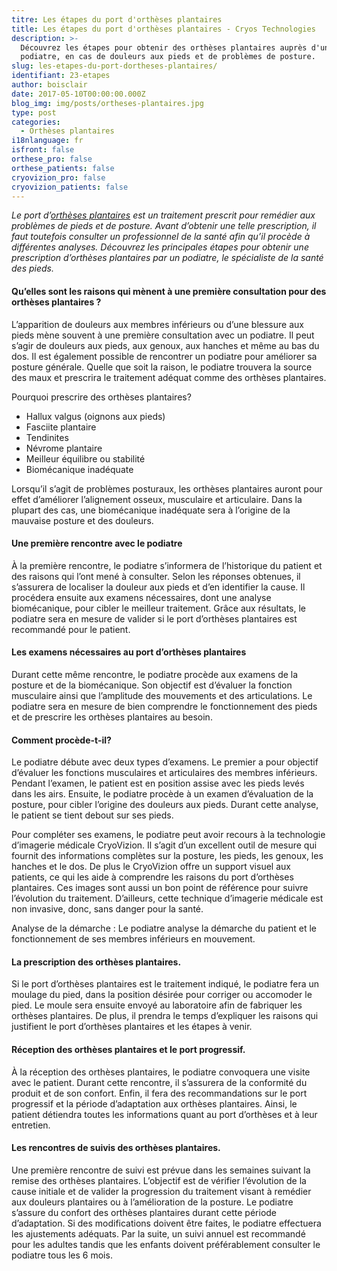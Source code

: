 ```yaml
---
titre: Les étapes du port d'orthèses plantaires
title: Les étapes du port d'orthèses plantaires - Cryos Technologies
description: >-
  Découvrez les étapes pour obtenir des orthèses plantaires auprès d'un
  podiatre, en cas de douleurs aux pieds et de problèmes de posture.
slug: les-etapes-du-port-dortheses-plantaires/
identifiant: 23-etapes
author: boisclair
date: 2017-05-10T00:00:00.000Z
blog_img: img/posts/ortheses-plantaires.jpg
type: post
categories:
  - Orthèses plantaires
i18nlanguage: fr
isfront: false
orthese_pro: false
orthese_patients: false
cryovizion_pro: false
cryovizion_patients: false
---
```


*Le port d’<a href="http://www.cryos.com/produits/orthese-cryos">orthèses plantaires</a> est un traitement prescrit pour remédier aux problèmes de pieds et de posture. Avant d’obtenir une telle prescription, il faut toutefois consulter un professionnel de la santé afin qu’il procède à différentes analyses. Découvrez les principales étapes pour obtenir une prescription d’orthèses plantaires par un podiatre, le spécialiste de la santé des pieds.*

#### Qu’elles sont les raisons qui mènent à une première consultation pour des orthèses plantaires ?

L’apparition de douleurs aux membres inférieurs ou d’une blessure aux pieds mène souvent à une première consultation avec un podiatre. Il peut s’agir de douleurs aux pieds, aux genoux, aux hanches et même au bas du dos. Il est également possible de rencontrer un podiatre pour améliorer sa posture générale. Quelle que soit la raison, le podiatre trouvera la source des maux et prescrira le traitement adéquat comme des orthèses plantaires.

Pourquoi prescrire des orthèses plantaires?

- Hallux valgus (oignons aux pieds)
- Fasciite plantaire
- Tendinites
- Névrome plantaire
- Meilleur équilibre ou stabilité
- Biomécanique inadéquate

Lorsqu’il s’agit de problèmes posturaux, les orthèses plantaires auront pour effet d’améliorer l’alignement osseux, musculaire et articulaire. Dans la plupart des cas, une biomécanique inadéquate sera à l’origine de la mauvaise posture et des douleurs.

#### Une première rencontre avec le podiatre

À la première rencontre, le podiatre s’informera de l’historique du patient et des raisons qui l’ont mené à consulter. Selon les réponses obtenues, il s’assurera de localiser la douleur aux pieds et d’en identifier la cause. Il procédera ensuite aux examens nécessaires, dont une analyse biomécanique, pour cibler le meilleur traitement. Grâce aux résultats, le podiatre sera en mesure de valider si le port d’orthèses plantaires est recommandé pour le patient.

#### Les examens nécessaires au port d’orthèses plantaires

Durant cette même rencontre, le podiatre procède aux examens de la posture et de la biomécanique. Son objectif est d’évaluer la fonction musculaire ainsi que l’amplitude des mouvements et des articulations. Le podiatre sera en mesure de bien comprendre le fonctionnement des pieds et de prescrire les orthèses plantaires au besoin.

#### Comment procède-t-il?

Le podiatre débute avec deux types d’examens. Le premier a pour objectif d’évaluer les fonctions musculaires et articulaires des membres inférieurs. Pendant l’examen, le patient est en position assise avec les pieds levés dans les airs. Ensuite, le podiatre procède à un examen d’évaluation de la posture, pour cibler l’origine des douleurs aux pieds. Durant cette analyse, le patient se tient debout sur ses pieds.

Pour compléter ses examens, le podiatre peut avoir recours à la technologie d’imagerie médicale CryoVizion. Il s’agit d’un excellent outil de mesure qui fournit des informations complètes sur la posture, les pieds, les genoux, les hanches et le dos. De plus le CryoVizion offre un support visuel aux patients, ce qui les aide à comprendre les raisons du port d’orthèses plantaires. Ces images sont aussi un bon point de référence pour suivre l’évolution du traitement. D’ailleurs, cette technique d’imagerie médicale est non invasive, donc, sans danger pour la santé.

Analyse de la démarche : Le podiatre analyse la démarche du patient et le fonctionnement de ses membres inférieurs en mouvement.

#### La prescription des orthèses plantaires.

Si le port d’orthèses plantaires est le traitement indiqué, le podiatre fera un moulage du pied, dans la position désirée pour corriger ou accomoder le pied. Le moule sera ensuite envoyé au laboratoire afin de fabriquer les orthèses plantaires. De plus, il prendra le temps d’expliquer les raisons qui justifient le port d’orthèses plantaires et les étapes à venir.

#### Réception des orthèses plantaires et le port progressif.

À la réception des orthèses plantaires, le podiatre convoquera une visite avec le patient. Durant cette rencontre, il s’assurera de la conformité du produit et de son confort. Enfin, il fera des recommandations sur le port progressif et la période d’adaptation aux orthèses plantaires. Ainsi, le patient détiendra toutes les informations quant au port d’orthèses et à leur entretien.

#### Les rencontres de suivis des orthèses plantaires.

Une première rencontre de suivi est prévue dans les semaines suivant la remise des orthèses plantaires. L’objectif est de vérifier l’évolution de la cause initiale et de valider la progression du traitement visant à remédier aux douleurs plantaires ou à l’amélioration de la posture. Le podiatre s’assure du confort des orthèses plantaires durant cette période d’adaptation. Si des modifications doivent être faites, le podiatre effectuera les ajustements adéquats. Par la suite, un suivi annuel est recommandé pour les adultes tandis que les enfants doivent préférablement consulter le podiatre tous les 6 mois.


